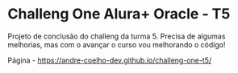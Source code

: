 # Challeng One Alura+ Oracle - T5
Projeto de conclusão do challeng da turma 5.
Precisa de algumas melhorias, mas com o avançar o curso vou melhorando o código!

Página - https://andre-coelho-dev.github.io/challeng-one-t5/
